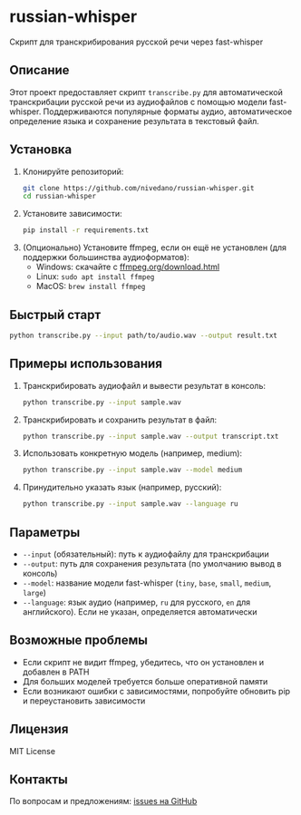 # russian-whisper

Скрипт для транскрибирования русской речи через fast-whisper

## Описание

Этот проект предоставляет скрипт `transcribe.py` для автоматической транскрибации русской речи из аудиофайлов с помощью модели fast-whisper. Поддерживаются популярные форматы аудио, автоматическое определение языка и сохранение результата в текстовый файл.

## Установка

1. Клонируйте репозиторий:
   ```bash
   git clone https://github.com/nivedano/russian-whisper.git
   cd russian-whisper
   ```
2. Установите зависимости:
   ```bash
   pip install -r requirements.txt
   ```
3. (Опционально) Установите ffmpeg, если он ещё не установлен (для поддержки большинства аудиоформатов):
   - Windows: скачайте с [ffmpeg.org/download.html](https://ffmpeg.org/download.html)
   - Linux: `sudo apt install ffmpeg`
   - MacOS: `brew install ffmpeg`

## Быстрый старт

```bash
python transcribe.py --input path/to/audio.wav --output result.txt
```

## Примеры использования

1. Транскрибировать аудиофайл и вывести результат в консоль:
   ```bash
   python transcribe.py --input sample.wav
   ```
2. Транскрибировать и сохранить результат в файл:
   ```bash
   python transcribe.py --input sample.wav --output transcript.txt
   ```
3. Использовать конкретную модель (например, medium):
   ```bash
   python transcribe.py --input sample.wav --model medium
   ```
4. Принудительно указать язык (например, русский):
   ```bash
   python transcribe.py --input sample.wav --language ru
   ```

## Параметры

- `--input` (обязательный): путь к аудиофайлу для транскрибации
- `--output`: путь для сохранения результата (по умолчанию вывод в консоль)
- `--model`: название модели fast-whisper (`tiny`, `base`, `small`, `medium`, `large`)
- `--language`: язык аудио (например, `ru` для русского, `en` для английского). Если не указан, определяется автоматически

## Возможные проблемы

- Если скрипт не видит ffmpeg, убедитесь, что он установлен и добавлен в PATH
- Для больших моделей требуется больше оперативной памяти
- Если возникают ошибки с зависимостями, попробуйте обновить pip и переустановить зависимости

## Лицензия

MIT License

## Контакты

По вопросам и предложениям: [issues на GitHub](https://github.com/nivedano/russian-whisper/issues)
